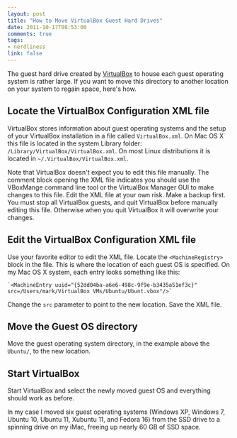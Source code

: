 ```yaml
---
layout: post
title: "How to Move VirtualBox Guest Hard Drives"
date: 2011-10-17T08:53:00
comments: true
tags:
- nerdliness
link: false
---
```

The guest hard drive created by [VirtualBox](https://www.virtualbox.org/ "VirtualBox") to house each guest operating system is rather large. If you want to move this directory to another location on your system to regain space, here's how.

## Locate the VirtualBox Configuration XML file
VirtualBox stores information about guest operating systems and the setup of your VirtualBox installation in a file called `VirtualBox.xml`. On Mac OS X this file is located in the system Library folder: `/Library/VirtualBox/VirtualBox.xml`. On most Linux distributions it is located in `~/.VirtualBox/VirtualBox.xml`.

Note that VirtualBox doesn't expect you to edit this file manually. The comment block opening the XML file indicates you should use the VBoxMange command line tool or the VirtualBox Manager GUI to make changes to this file. Edit the XML file at your own risk. Make a backup first. You must stop all VirtualBox guests, and quit VirtualBox before manually editing this file. Otherwise when you quit VirtualBox it will overwrite your changes.

## Edit the VirtualBox Configuration XML file
Use your favorite editor to edit the XML file. Locate the `<MachineRegistry>` block in the file. This is where the location of each guest OS is specified. On my Mac OS X system, each entry looks something like this:
    
    `<MachineEntry uuid="{52dd04ba-a6e6-498c-9f9e-b3435a51ef3c}" src=/Users/mark/VirtualBox VMs/Ubuntu/Ubunt.vbox"/>`
    
Change the `src` parameter to point to the new location. Save the XML file.

## Move the Guest OS directory
Move the guest operating system directory, in the example above the `Ubuntu/`, to the new location.

## Start VirtualBox
Start VirtualBox and select the newly moved guest OS and everything should work as before.

In my case I moved six guest operating systems (Windows XP, Windows 7, Ubuntu 10, Ubuntu 11, Xubuntu 11, and Fedora 16) from the SSD drive to a spinning drive on my iMac, freeing up nearly 60 GB of SSD space.

